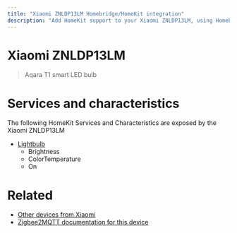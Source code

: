 ```yaml
---
title: "Xiaomi ZNLDP13LM Homebridge/HomeKit integration"
description: "Add HomeKit support to your Xiaomi ZNLDP13LM, using Homebridge, Zigbee2MQTT and homebridge-z2m."
---
```

<!---
This file has been GENERATED using src/docgen/docgen.ts
DO NOT EDIT THIS FILE MANUALLY!
-->
# Xiaomi ZNLDP13LM
> Aqara T1 smart LED bulb


# Services and characteristics
The following HomeKit Services and Characteristics are exposed by
the Xiaomi ZNLDP13LM

* [Lightbulb](../../light.md)
  * Brightness
  * ColorTemperature
  * On


# Related
* [Other devices from Xiaomi](../index.md#xiaomi)
* [Zigbee2MQTT documentation for this device](https://www.zigbee2mqtt.io/devices/ZNLDP13LM.html)